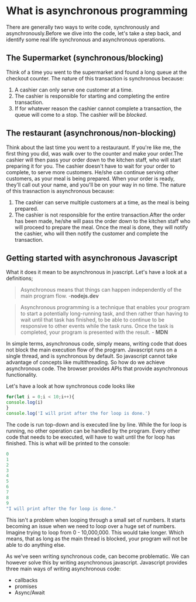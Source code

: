 # What is asynchronous programming
There are generally two ways to write code, synchronously and asynchronously.Before we dive into the code, let's take a step back, and identify some real life synchronous and asynchronous operations.

## The Supermarket (synchronous/blocking)
Think of a time you went to the supermarket and found a long queue at the checkout counter. The nature of this transaction is synchronous because:
1. A cashier can only serve one customer at a time.
1. The cashier is responsible for starting and completing the entire transaction.
1. If for whatever reason the cashier cannot complete a transaction, the queue will come to a stop. The cashier will be *blocked*.

## The restaurant (asynchronous/non-blocking)
Think about the last time you went to a restauraunt. If you're like me, the first thing you did, was walk over to the counter and make your order.The cashier will then pass your order down to the kitchen staff, who will start preparing it for you. The cashier doesn't have to wait for your order to complete, to serve more customers. He/she can continue serving other customers, as your meal is being prepared. 
When your order is ready, they'll call out your name, and you'll be on your way in no time.
The nature of this trasnaction is asynchronous because:
1. The cashier can serve multiple customers at a time, as the meal is being prepared. 
2. The cashier is not responsible for the entire transaction.After the order has been made, he/she will pass the order down to the kitchen staff who will proceed to prepare the meal. Once the meal is done, they will notify the cashier, who will then notify the customer and complete the transaction.

## Getting started with asynchronous Javascript
What it does it mean to be asynchronous in jvascript. Let's have a look at a definitions;

> Asynchronous means that things can happen independently of the main program flow. -**nodejs.dev**

> Asynchronous programming is a technique that enables your program to start a potentially long-running task, and then rather than having to wait until that task has finished, to be able to continue to be responsive to other events while the task runs. Once the task is completed, your program is presented with the result. - **MDN**

In simple terms, asynchronous code, simply means, writing code that does not block the main execution flow of the program. 
Javascript runs on a single thread, and is synchronous by default. So javascript cannot take advantage of concepts like multithreading. So how do we achieve asynchronous code. The browser provides APIs that provide asynchronous functionality.

Let's have a look at how synchronous code looks like

```js
for(let i = 0;i < 10;i++){
console.log(i)
}
console.log('I will print after the for loop is done.')
```
The code is run top-down and is executed line by line. While the for loop is running, no other operation can be handled by the program. Every other code that needs to be executed, will have to wait until the for loop has finished.
This is what will be printed to the console:

```js
0
1
2
3
4
5
6
7
8
9
"I will print after the for loop is done."
```
This isn't a problem when looping through a small set of numbers. It starts becoming an issue when we need to loop over a huge set of numbers. Imagine trying to loop from 0 - 10,000,000.
This would take longer. Which means, that as long as the main thread is blocked, your program will not be able to do anything else.

As we've seen writing synchronous code, can become problematic. We can however solve this by writing asynchronous javascript. Javascript provides three main ways of writing asynchronous code:

- callbacks
- promises
- Async/Await